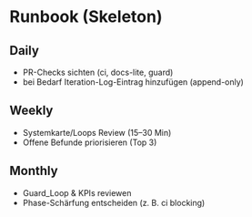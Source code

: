 # Runbook (Skeleton)

## Daily

- PR-Checks sichten (ci, docs-lite, guard)
- bei Bedarf Iteration-Log-Eintrag hinzufügen (append-only)

## Weekly

- Systemkarte/Loops Review (15–30 Min)
- Offene Befunde priorisieren (Top 3)

## Monthly

- Guard_Loop & KPIs reviewen
- Phase-Schärfung entscheiden (z. B. ci blocking)
